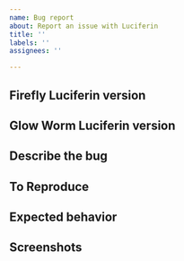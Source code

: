 ```yaml
---
name: Bug report
about: Report an issue with Luciferin
title: ''
labels: ''
assignees: ''

---
```


## Firefly Luciferin version  



## Glow Worm Luciferin version  



## Describe the bug
<!-- (A clear and concise description of what the bug is)  -->



## To Reproduce 
<!-- (steps to reproduce the behavior)   -->



## Expected behavior  



## Screenshots
<!-- (please attach a screenshot of the Firefly Luciferin "Devices" tab, you can find it in the program settings -->
